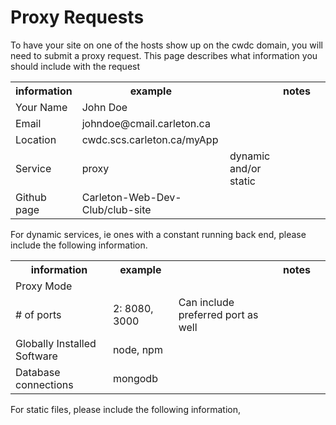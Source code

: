# Proxy Requests
To have your site on one of the hosts show up on the cwdc domain, you will need to submit a proxy request. This page describes what information you should include with the request

<table>
    <tr>
        <th>information</th>
        <th>example<th>
        <th>notes<th>
    </tr>
    <tr>
        <td>Your Name</td>
        <td>John Doe</td>
        <td></td>
    </tr>
    <tr>
        <td>Email</td>
        <td>johndoe@cmail.carleton.ca</td>
        <td></td>
    </tr>
    <tr>
        <td>Location</td>
        <td>cwdc.scs.carleton.ca/myApp</td>
        <td></td>
    </tr>
    <tr>
        <td>Service</td>
        <td>proxy</td>
        <td>dynamic and/or static</td>
    </tr>
    <tr>
        <td>Github page</td>
        <td>Carleton-Web-Dev-Club/club-site</td>
        <td></td>
    </tr>
</table>

For dynamic services, ie ones with a constant running back end, please include the following information.
<table>
    <tr>
        <th>information</th>
        <th>example<th>
        <th>notes<th>
    </tr>
    <tr>
        <td>Proxy Mode</td>
        <td></td>
        <td></td>
    </tr>
    <tr>
        <td># of ports</td>
        <td>2: 8080, 3000</td>
        <td>Can include preferred port as well</td>
    </tr>
    <tr>
        <td>Globally Installed Software</td>
        <td>node, npm</td>
        <td></td>
    </tr>
    <tr>
        <td>Database connections</td>
        <td>mongodb</td>
        <td></td>
    </tr>
</table>

For static files, please include the following information,